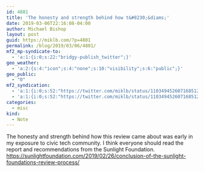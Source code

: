 ```yaml
---
id: 4801
title: 'The honesty and strength behind how t&#8230;&diams;'
date: 2019-03-06T22:16:08-04:00
author: Michael Bishop
layout: post
guid: https://miklb.com/?p=4801
permalink: /blog/2019/03/06/4801/
mf2_mp-syndicate-to:
  - 'a:1:{i:0;s:22:"bridgy-publish_twitter";}'
geo_weather:
  - 'a:2:{s:4:"icon";s:4:"none";s:10:"visibility";s:6:"public";}'
geo_public:
  - "0"
mf2_syndication:
  - 'a:1:{i:0;s:52:"https://twitter.com/miklb/status/1103494526071685121";}'
  - 'a:1:{i:0;s:52:"https://twitter.com/miklb/status/1103494526071685121";}'
categories:
  - misc
kind:
  - Note
---
```

The honesty and strength behind how this review came about was early in my exposure to civic tech community. I think everyone should read the report and recommendations from the Sunlight Foundation. <https://sunlightfoundation.com/2019/02/26/conclusion-of-the-sunlight-foundations-review-process/>